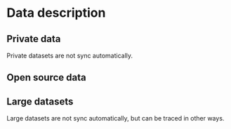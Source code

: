 # Data description

## Private data
Private datasets are not sync automatically.

## Open source data


## Large datasets
Large datasets are not sync automatically, but can be traced in other ways.
